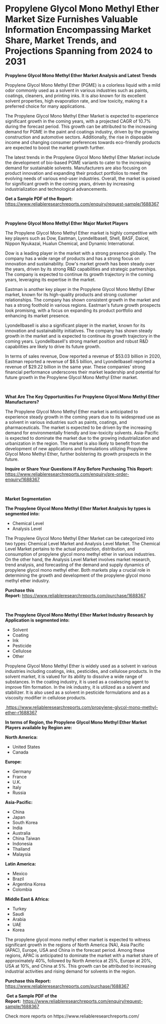 <p><h1>Propylene Glycol Mono Methyl Ether Market Size Furnishes Valuable Information Encompassing Market Share, Market Trends, and Projections Spanning from 2024 to 2031</h1></p><p><strong>Propylene Glycol Mono Methyl Ether Market Analysis and Latest Trends</strong></p>
<p><p>Propylene Glycol Mono Methyl Ether (PGME) is a colorless liquid with a mild odor commonly used as a solvent in various industries such as paints, coatings, cleaners, and printing inks. It is also known for its excellent solvent properties, high evaporation rate, and low toxicity, making it a preferred choice for many applications.</p><p>The Propylene Glycol Mono Methyl Ether Market is expected to experience significant growth in the coming years, with a projected CAGR of 10.7% during the forecast period. This growth can be attributed to the increasing demand for PGME in the paint and coatings industry, driven by the growing construction and automotive sectors. Additionally, the rise in disposable income and changing consumer preferences towards eco-friendly products are expected to boost the market growth further.</p><p>The latest trends in the Propylene Glycol Mono Methyl Ether Market include the development of bio-based PGME variants to cater to the increasing demand for sustainable solvents. Manufacturers are also focusing on product innovation and expanding their product portfolios to meet the evolving needs of various end-user industries. Overall, the market is poised for significant growth in the coming years, driven by increasing industrialization and technological advancements.</p></p>
<p><strong>Get a Sample PDF of the Report:&nbsp;</strong> <a href="https://www.reliableresearchreports.com/enquiry/request-sample/1688367">https://www.reliableresearchreports.com/enquiry/request-sample/1688367</a></p>
<p>&nbsp;</p>
<p><strong>Propylene Glycol Mono Methyl Ether Major Market Players</strong></p>
<p><p>The Propylene Glycol Mono Methyl Ether market is highly competitive with key players such as Dow, Eastman, Lyondellbasell, Shell, BASF, Daicel, Nippon Nyukazai, Hualun Chemical, and Dynamic International. </p><p>Dow is a leading player in the market with a strong presence globally. The company has a wide range of products and has a strong focus on innovation and sustainability. Dow's market growth has been steady over the years, driven by its strong R&D capabilities and strategic partnerships. The company is expected to continue its growth trajectory in the coming years, leveraging its expertise in the market.</p><p>Eastman is another key player in the Propylene Glycol Mono Methyl Ether market, known for its high-quality products and strong customer relationships. The company has shown consistent growth in the market and has a strong foothold in various regions. Eastman's future growth prospects look promising, with a focus on expanding its product portfolio and enhancing its market presence.</p><p>Lyondellbasell is also a significant player in the market, known for its innovation and sustainability initiatives. The company has shown steady growth in the market and is expected to continue its growth trajectory in the coming years. Lyondellbasell's strong market position and robust R&D capabilities are likely to drive its future growth.</p><p>In terms of sales revenue, Dow reported a revenue of $53.03 billion in 2020, Eastman reported a revenue of $8.5 billion, and Lyondellbasell reported a revenue of $29.22 billion in the same year. These companies' strong financial performance underscores their market leadership and potential for future growth in the Propylene Glycol Mono Methyl Ether market.</p></p>
<p>&nbsp;</p>
<p><strong>What Are The Key Opportunities For Propylene Glycol Mono Methyl Ether Manufacturers?</strong></p>
<p><p>The Propylene Glycol Mono Methyl Ether market is anticipated to experience steady growth in the coming years due to its widespread use as a solvent in various industries such as paints, coatings, and pharmaceuticals. The market is expected to be driven by the increasing demand for environmentally friendly and low-toxicity solvents. Asia-Pacific is expected to dominate the market due to the growing industrialization and urbanization in the region. The market is also likely to benefit from the development of new applications and formulations utilizing Propylene Glycol Mono Methyl Ether, further bolstering its growth prospects in the future.</p></p>
<p><strong>Inquire or Share Your Questions If Any Before Purchasing This Report:</strong> <a href="https://www.reliableresearchreports.com/enquiry/pre-order-enquiry/1688367">https://www.reliableresearchreports.com/enquiry/pre-order-enquiry/1688367</a></p>
<p>&nbsp;</p>
<p><strong>Market Segmentation</strong></p>
<p><strong>The Propylene Glycol Mono Methyl Ether Market Analysis by types is segmented into:</strong></p>
<p><ul><li>Chemical Level</li><li>Analysis Level</li></ul></p>
<p><p>The Propylene Glycol Mono Methyl Ether Market can be categorized into two types: Chemical Level Market and Analysis Level Market. The Chemical Level Market pertains to the actual production, distribution, and consumption of propylene glycol mono methyl ether in various industries. On the other hand, the Analysis Level Market involves market research, trend analysis, and forecasting of the demand and supply dynamics of propylene glycol mono methyl ether. Both markets play a crucial role in determining the growth and development of the propylene glycol mono methyl ether industry.</p></p>
<p><strong>Purchase this Report:&nbsp;</strong><a href="https://www.reliableresearchreports.com/purchase/1688367">https://www.reliableresearchreports.com/purchase/1688367</a></p>
<p>&nbsp;</p>
<p><strong>The Propylene Glycol Mono Methyl Ether Market Industry Research by Application is segmented into:</strong></p>
<p><ul><li>Solvent</li><li>Coating</li><li>Ink</li><li>Pesticide</li><li>Cellulose</li><li>Other</li></ul></p>
<p><p>Propylene Glycol Mono Methyl Ether is widely used as a solvent in various industries including coatings, inks, pesticides, and cellulose products. In the solvent market, it is valued for its ability to dissolve a wide range of substances. In the coating industry, it is used as a coalescing agent to improve film formation. In the ink industry, it is utilized as a solvent and stabilizer. It is also used as a solvent in pesticide formulations and as a viscosity modifier in cellulose products.</p></p>
<p><a href="https://www.reliableresearchreports.com/propylene-glycol-mono-methyl-ether-r1688367">&nbsp;https://www.reliableresearchreports.com/propylene-glycol-mono-methyl-ether-r1688367</a></p>
<p><strong>In terms of Region, the Propylene Glycol Mono Methyl Ether Market Players available by Region are:</strong></p>
<p>
    <p> <strong> North America: </strong>
        <ul>
            <li>United States</li>
            <li>Canada</li>
        </ul>
        </p> 
    <p> <strong> Europe: </strong>
        <ul>
            <li>Germany</li>
            <li>France</li>
            <li>U.K.</li>
            <li>Italy</li>
            <li>Russia</li>
        </ul>
        </p> 
    <p> <strong> Asia-Pacific: </strong>
        <ul>
            <li>China</li>
            <li>Japan</li>
            <li>South Korea</li>
            <li>India</li>
            <li>Australia</li>
            <li>China Taiwan</li>
            <li>Indonesia</li>
            <li>Thailand</li>
            <li>Malaysia</li>
        </ul>
        </p> 
    <p> <strong> Latin America: </strong>
        <ul>
            <li>Mexico</li>
            <li>Brazil</li>
            <li>Argentina Korea</li>
            <li>Colombia</li>
        </ul>
        </p> 
    <p> <strong> Middle East & Africa: </strong>
        <ul>
            <li>Turkey</li>
            <li>Saudi</li>
            <li>Arabia</li>
            <li>UAE</li>
            <li>Korea</li>
        </ul>
    </p>
    </p>
<p><p>The propylene glycol mono methyl ether market is expected to witness significant growth in the regions of North America (NA), Asia Pacific (APAC), Europe, USA and China in the forecast period. Among these regions, APAC is anticipated to dominate the market with a market share of approximately 40%, followed by North America at 25%, Europe at 20%, USA at 10%, and China at 5%. This growth can be attributed to increasing industrial activities and rising demand for solvents in the region.</p></p>
<p><strong>Purchase this Report: </strong><a href="https://www.reliableresearchreports.com/purchase/1688367">https://www.reliableresearchreports.com/purchase/1688367</a></p>
<p>&nbsp;<strong>Get a Sample PDF of the Report:&nbsp;&nbsp;</strong><a href="https://www.reliableresearchreports.com/enquiry/request-sample/1688367">https://www.reliableresearchreports.com/enquiry/request-sample/1688367</a></p>
<p><strong></strong></p>
<p>Check more reports on https://www.reliableresearchreports.com/</p>